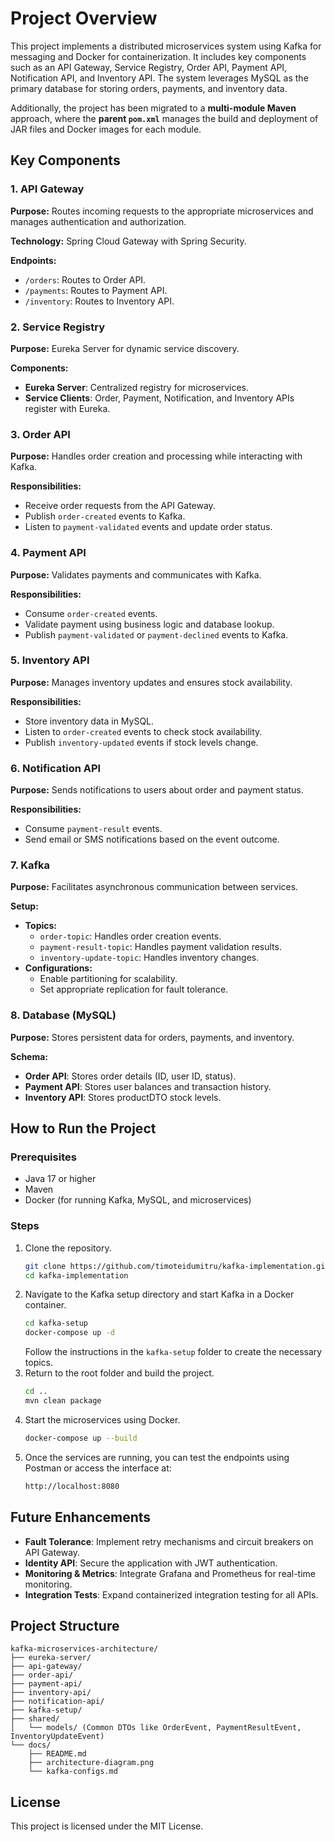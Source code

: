 # Project Overview

This project implements a distributed microservices system using Kafka for messaging and Docker for containerization. It includes key components such as an API Gateway, Service Registry, Order API, Payment API, Notification API, and Inventory API. The system leverages MySQL as the primary database for storing orders, payments, and inventory data.

Additionally, the project has been migrated to a **multi-module Maven** approach, where the **parent `pom.xml`** manages the build and deployment of JAR files and Docker images for each module.

## Key Components

### 1. API Gateway
**Purpose:** Routes incoming requests to the appropriate microservices and manages authentication and authorization.

**Technology:** Spring Cloud Gateway with Spring Security.

**Endpoints:**
- `/orders`: Routes to Order API.
- `/payments`: Routes to Payment API.
- `/inventory`: Routes to Inventory API.

### 2. Service Registry
**Purpose:** Eureka Server for dynamic service discovery.

**Components:**
- **Eureka Server**: Centralized registry for microservices.
- **Service Clients**: Order, Payment, Notification, and Inventory APIs register with Eureka.

### 3. Order API
**Purpose:** Handles order creation and processing while interacting with Kafka.

**Responsibilities:**
- Receive order requests from the API Gateway.
- Publish `order-created` events to Kafka.
- Listen to `payment-validated` events and update order status.

### 4. Payment API
**Purpose:** Validates payments and communicates with Kafka.

**Responsibilities:**
- Consume `order-created` events.
- Validate payment using business logic and database lookup.
- Publish `payment-validated` or `payment-declined` events to Kafka.

### 5. Inventory API
**Purpose:** Manages inventory updates and ensures stock availability.

**Responsibilities:**
- Store inventory data in MySQL.
- Listen to `order-created` events to check stock availability.
- Publish `inventory-updated` events if stock levels change.

### 6. Notification API
**Purpose:** Sends notifications to users about order and payment status.

**Responsibilities:**
- Consume `payment-result` events.
- Send email or SMS notifications based on the event outcome.

### 7. Kafka
**Purpose:** Facilitates asynchronous communication between services.

**Setup:**
- **Topics:**
  - `order-topic`: Handles order creation events.
  - `payment-result-topic`: Handles payment validation results.
  - `inventory-update-topic`: Handles inventory changes.
- **Configurations:**
  - Enable partitioning for scalability.
  - Set appropriate replication for fault tolerance.

### 8. Database (MySQL)
**Purpose:** Stores persistent data for orders, payments, and inventory.

**Schema:**
- **Order API**: Stores order details (ID, user ID, status).
- **Payment API**: Stores user balances and transaction history.
- **Inventory API**: Stores productDTO stock levels.

## How to Run the Project

### Prerequisites
- Java 17 or higher
- Maven
- Docker (for running Kafka, MySQL, and microservices)

### Steps
1. Clone the repository.
   ```sh
   git clone https://github.com/timoteidumitru/kafka-implementation.git
   cd kafka-implementation
   ```
2. Navigate to the Kafka setup directory and start Kafka in a Docker container.
   ```sh
   cd kafka-setup
   docker-compose up -d
   ```
   Follow the instructions in the `kafka-setup` folder to create the necessary topics.
3. Return to the root folder and build the project.
   ```sh
   cd ..
   mvn clean package
   ```
4. Start the microservices using Docker.
   ```sh
   docker-compose up --build
   ```
5. Once the services are running, you can test the endpoints using Postman or access the interface at:
   ```sh
   http://localhost:8080
   ```

## Future Enhancements
- **Fault Tolerance**: Implement retry mechanisms and circuit breakers on API Gateway.
- **Identity API**: Secure the application with JWT authentication.
- **Monitoring & Metrics**: Integrate Grafana and Prometheus for real-time monitoring.
- **Integration Tests**: Expand containerized integration testing for all APIs.

## Project Structure
```
kafka-microservices-architecture/
├── eureka-server/
├── api-gateway/
├── order-api/
├── payment-api/
├── inventory-api/
├── notification-api/
├── kafka-setup/
├── shared/
│   └── models/ (Common DTOs like OrderEvent, PaymentResultEvent, InventoryUpdateEvent)
└── docs/
    ├── README.md
    ├── architecture-diagram.png
    └── kafka-configs.md
```

## License
This project is licensed under the MIT License.


